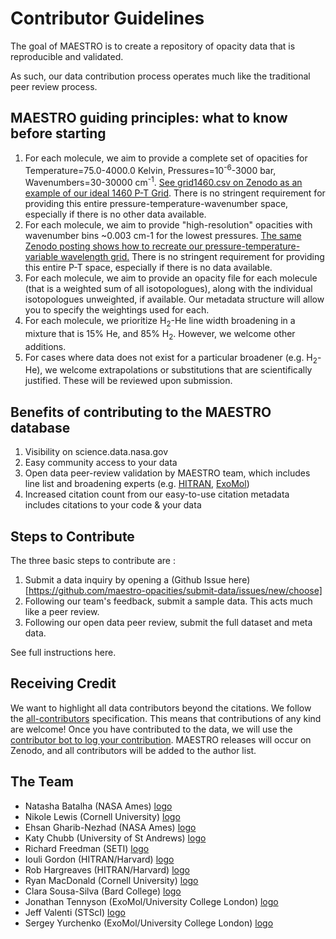 # Contributor Guidelines

The goal of MAESTRO is to create a repository of opacity data that is reproducible and validated. 

As such, our data contribution process operates much like the traditional peer review process. 


## MAESTRO guiding principles: what to know before starting 



1. For each molecule, we aim to provide a complete set of opacities for Temperature=75.0-4000.0 Kelvin, Pressures=10<sup>-6</sup>-3000 bar, Wavenumbers=30-30000 cm<sup>-1</sup>. [See grid1460.csv on Zenodo as an example of our ideal 1460 P-T Grid](https://zenodo.org/record/4458189#.Y2Kyb-zMI8Y). There is no stringent requirement for providing this entire pressure-temperature-wavenumber space, especially if there is no other data available.
2. For each molecule, we aim to provide "high-resolution" opacities with wavenumber bins ~0.003 cm-1 for the lowest pressures. [The same Zenodo posting shows how to recreate our pressure-temperature-variable wavelength grid.](https://zenodo.org/record/4458189#.Y2Kyb-zMI8Y) There is no stringent requirement for providing this entire P-T space, especially if there is no data available.
3. For each molecule, we aim to provide an opacity file for each molecule (that is a weighted sum of all isotopologues), along with the individual isotopologues unweighted, if available. Our metadata structure will allow you to specify the weightings used for each. 
4. For each molecule, we prioritize H<sub>2</sub>-He line width broadening in a mixture that is 15% He, and 85% H<sub>2</sub>. However, we welcome other additions. 
5. For cases where data does not exist for a particular broadener (e.g. H<sub>2</sub>-He), we welcome extrapolations or substitutions that are scientifically justified. These will be reviewed upon submission.


## Benefits of contributing to the MAESTRO database



1. Visibility on science.data.nasa.gov 
2. Easy community access to your data 
3. Open data peer-review validation by MAESTRO team, which includes line list and broadening experts (e.g. [HITRAN](https://hitran.org/), [ExoMol](https://www.exomol.com/))
4. Increased citation count from our easy-to-use citation metadata includes citations to your code & your data 

## Steps to Contribute 

The three basic steps to contribute are : 

1. Submit a data inquiry by opening a (Github Issue here)[https://github.com/maestro-opacities/submit-data/issues/new/choose] 
2. Following our team's feedback, submit a sample data. This acts much like a peer review. 
3. Following our open data peer review, submit the full dataset and meta data. 

See full instructions here. 

## Receiving Credit 

We want to highlight all data contributors beyond the citations. We follow the [all-contributors](https://github.com/all-contributors/all-contributors) specification. This means that contributions of any kind are welcome! Once you have contributed to the data, we will use the [contributor bot to log your contribution](https://allcontributors.org/docs/en/bot/usage). MAESTRO releases will occur on Zenodo, and all contributors will be added to the author list. 


## The Team

- Natasha Batalha (NASA Ames) [logo](https://nasa.github.io/openmct/static/res/images/logo-NASA-Silicon-Valley.png)
- Nikole Lewis (Cornell University) [logo](https://github.com/natashabatalha/natashabatalha.github.io/blob/master/maestro/Images/cornell.png)
- Ehsan Gharib-Nezhad (NASA Ames) [logo](https://nasa.github.io/openmct/static/res/images/logo-NASA-Silicon-Valley.png)
- Katy Chubb (University of St Andrews) [logo](https://upload.wikimedia.org/wikipedia/commons/thumb/6/6e/University_of_St_Andrews_arms.svg/1200px-University_of_St_Andrews_arms.svg.png)
- Richard Freedman (SETI) [logo](https://upload.wikimedia.org/wikipedia/en/e/ed/SETI_Logotype_RGB_reduced_res.png)
- Iouli Gordon (HITRAN/Harvard) [logo](https://github.com/natashabatalha/natashabatalha.github.io/blob/master/maestro/Images/hitran.png)
- Rob Hargreaves (HITRAN/Harvard) [logo](https://github.com/natashabatalha/natashabatalha.github.io/blob/master/maestro/Images/hitran.png)
- Ryan MacDonald (Cornell University) [logo](https://github.com/natashabatalha/natashabatalha.github.io/blob/master/maestro/Images/cornell.png)
- Clara Sousa-Silva (Bard College) [logo](https://upload.wikimedia.org/wikipedia/en/thumb/2/2f/Bard_College_Seal.svg/800px-Bard_College_Seal.svg.png)
- Jonathan Tennyson (ExoMol/University College London) [logo](https://github.com/natashabatalha/natashabatalha.github.io/blob/master/maestro/Images/exomol.png)
- Jeff Valenti (STScI) [logo](http://www.stsci.edu/modules/stsci-www-assets/assets/favicons/android-chrome-256x256.png)
- Sergey Yurchenko (ExoMol/University College London) [logo](https://github.com/natashabatalha/natashabatalha.github.io/blob/master/maestro/Images/exomol.png)
